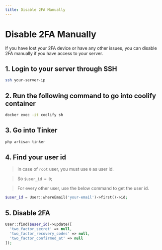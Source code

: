 ```yaml
---
title: Disable 2FA Manually
---
```


# Disable 2FA Manually

If you have lost your 2FA device or have any other issues, you can disable 2FA manually if you have access to your server.

## 1. Login to your server through SSH

```bash
ssh your-server-ip
```

## 2. Run the following command to go into coolify container

```bash
docker exec -it coolify sh
```

## 3. Go into Tinker

```bash
php artisan tinker
```

## 4. Find your user id

> In case of `root` user, you must use `0` as user id.


> So `$user_id = 0`;


> For every other user, use the below command to get the user id.

```php
$user_id = User::whereEmail('your-email')->first()->id;
```

## 5. Disable 2FA

```php
User::find($user_id)->update([
  'two_factor_secret' => null,
  'two_factor_recovery_codes' => null,
  'two_factor_confirmed_at' => null
]);
```